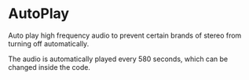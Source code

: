 # AutoPlay
Auto play high frequency audio to prevent certain brands of stereo from turning off automatically.

The audio is automatically played every 580 seconds, which can be changed inside the code.
